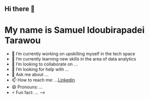 ## Hi there 👋

# My name is Samuel Idoubirapadei Tarawou 

- 🔭 I’m currently working on upskilling myself in the tech space
- 🌱 I’m currently learning new skills in the area of data analytics 
- 👯 I’m looking to collaborate on ...
- 🤔 I’m looking for help with ...
- 💬 Ask me about ...
- 📫 How to reach me: ...[Linkedin](https://www.linkedin.com/in/samuel-tarawou-2220bb156?utm_source=share&utm_campaign=share_via&utm_content=profile&utm_medium=android_app)
- 😄 Pronouns: ...
- ⚡ Fun fact: ...
-->
